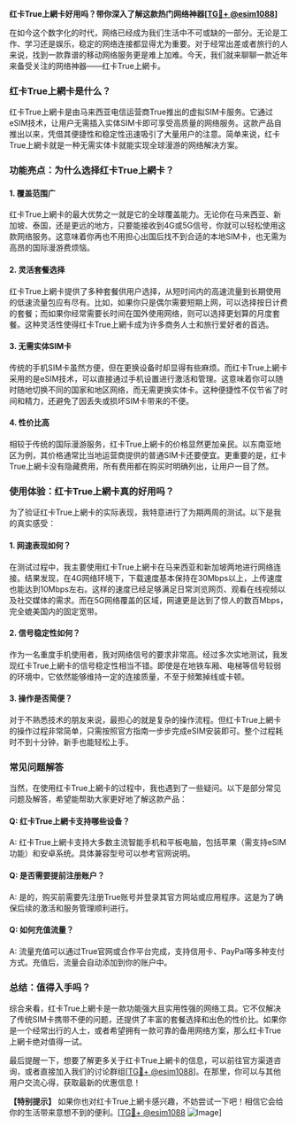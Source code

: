 **红卡True上網卡好用吗？带你深入了解这款热门网络神器[[TG💪+ @esim1088](https://t.me/s/esim1088)]**

在如今这个数字化的时代，网络已经成为我们生活中不可或缺的一部分。无论是工作、学习还是娱乐，稳定的网络连接都显得尤为重要。对于经常出差或者旅行的人来说，找到一款靠谱的移动网络服务更是难上加难。今天，我们就来聊聊一款近年来备受关注的网络神器——红卡True上網卡。

### 红卡True上網卡是什么？

红卡True上網卡是由马来西亚电信运营商True推出的虚拟SIM卡服务。它通过eSIM技术，让用户无需插入实体SIM卡即可享受高质量的网络服务。这款产品自推出以来，凭借其便捷性和稳定性迅速吸引了大量用户的注意。简单来说，红卡True上網卡就是一种无需实体卡就能实现全球漫游的网络解决方案。

### 功能亮点：为什么选择红卡True上網卡？

#### 1. **覆盖范围广**
红卡True上網卡的最大优势之一就是它的全球覆盖能力。无论你在马来西亚、新加坡、泰国，还是更远的地方，只要能接收到4G或5G信号，你就可以轻松使用这款网络服务。这意味着你再也不用担心出国后找不到合适的本地SIM卡，也无需为高昂的国际漫游费烦恼。

#### 2. **灵活套餐选择**
红卡True上網卡提供了多种套餐供用户选择，从短时间内的高速流量到长期使用的低速流量包应有尽有。比如，如果你只是偶尔需要短期上网，可以选择按日计费的套餐；而如果你经常需要长时间在国外使用网络，则可以选择更划算的月度套餐。这种灵活性使得红卡True上網卡成为许多商务人士和旅行爱好者的首选。

#### 3. **无需实体SIM卡**
传统的手机SIM卡虽然方便，但在更换设备时却显得有些麻烦。而红卡True上網卡采用的是eSIM技术，可以直接通过手机设置进行激活和管理。这意味着你可以随时随地切换不同的国家和地区网络，而无需更换实体卡。这种便捷性不仅节省了时间和精力，还避免了因丢失或损坏SIM卡带来的不便。

#### 4. **性价比高**
相较于传统的国际漫游服务，红卡True上網卡的价格显然更加亲民。以东南亚地区为例，其价格通常比当地运营商提供的普通SIM卡还要便宜。更重要的是，红卡True上網卡没有隐藏费用，所有费用都在购买时明确列出，让用户一目了然。

### 使用体验：红卡True上網卡真的好用吗？

为了验证红卡True上網卡的实际表现，我特意进行了为期两周的测试。以下是我的真实感受：

#### 1. **网速表现如何？**
在测试过程中，我主要使用红卡True上網卡在马来西亚和新加坡两地进行网络连接。结果发现，在4G网络环境下，下载速度基本保持在30Mbps以上，上传速度也能达到10Mbps左右。这样的速度已经足够满足日常浏览网页、观看在线视频以及社交媒体的需求。而在5G网络覆盖的区域，网速更是达到了惊人的数百Mbps，完全媲美国内的固定宽带。

#### 2. **信号稳定性如何？**
作为一名重度手机使用者，我对网络信号的要求非常高。经过多次实地测试，我发现红卡True上網卡的信号稳定性相当不错。即使是在地铁车厢、电梯等信号较弱的环境中，它依然能够维持一定的连接质量，不至于频繁掉线或卡顿。

#### 3. **操作是否简便？**
对于不熟悉技术的朋友来说，最担心的就是复杂的操作流程。但红卡True上網卡的操作过程非常简单，只需按照官方指南一步步完成eSIM安装即可。整个过程耗时不到十分钟，新手也能轻松上手。

### 常见问题解答

当然，在使用红卡True上網卡的过程中，我也遇到了一些疑问。以下是部分常见问题及解答，希望能帮助大家更好地了解这款产品：

#### Q: 红卡True上網卡支持哪些设备？
A: 红卡True上網卡支持大多数主流智能手机和平板电脑，包括苹果（需支持eSIM功能）和安卓系统。具体兼容型号可以参考官网说明。

#### Q: 是否需要提前注册账户？
A: 是的，购买前需要先注册True账号并登录其官方网站或应用程序。这是为了确保后续的激活和服务管理顺利进行。

#### Q: 如何充值流量？
A: 流量充值可以通过True官网或合作平台完成，支持信用卡、PayPal等多种支付方式。充值后，流量会自动添加到你的账户中。

### 总结：值得入手吗？

综合来看，红卡True上網卡是一款功能强大且实用性强的网络工具。它不仅解决了传统SIM卡携带不便的问题，还提供了丰富的套餐选择和出色的性价比。如果你是一个经常出行的人士，或者希望拥有一款可靠的备用网络方案，那么红卡True上網卡绝对值得一试。

最后提醒一下，想要了解更多关于红卡True上網卡的信息，可以前往官方渠道咨询，或者直接加入我们的讨论群组[[TG💪+ @esim1088](https://t.me/s/esim1088)]。在那里，你可以与其他用户交流心得，获取最新的优惠信息！

**【特别提示】** 如果你也对红卡True上網卡感兴趣，不妨尝试一下吧！相信它会给你的生活带来意想不到的便利。[[TG💪+ @esim1088](https://t.me/s/esim1088) ![Image](https://i.postimg.cc/4NQfJmqS/Snipaste-2025-05-13-00-14-12.png)]